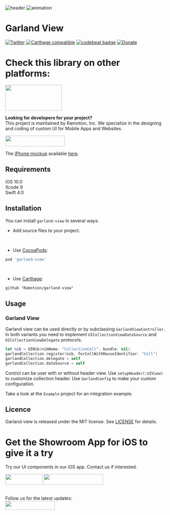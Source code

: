 ![header](./header.png)
![animation](./preview.gif)

# Garland View
[![Twitter](https://img.shields.io/badge/Twitter-@Ramotion-blue.svg?style=flat)](http://twitter.com/Ramotion)
[![Carthage compatible](https://img.shields.io/badge/Carthage-compatible-4BC51D.svg?style=flat)](https://github.com/Ramotion/garland-view)
[![codebeat badge](https://codebeat.co/badges/6f67da5d-c416-4bac-9fb7-c2dc938feedc)](https://codebeat.co/projects/github-com-ramotion-garland-view)
[![Donate](https://img.shields.io/badge/Donate-PayPal-blue.svg)](https://paypal.me/Ramotion)

# Check this library on other platforms:
<a href="https://github.com/Ramotion/garland-view-android">
<img src="https://github.com/ramotion/navigation-stack/raw/master/Android_Java@2x.png" width="178" height="81"></a>

**Looking for developers for your project?**<br>
This project is maintained by Ramotion, Inc. We specialize in the designing and coding of custom UI for Mobile Apps and Websites.

<a href="https://dev.ramotion.com/?utm_source=gthb&utm_medium=special&utm_campaign=garland-view-contact-us">
<img src="https://github.com/ramotion/gliding-collection/raw/master/contact_our_team@2x.png" width="187" height="34"></a> <br>

The [iPhone mockup](https://store.ramotion.com?utm_source=gthb&utm_medium=special&utm_campaign=garland-view) available [here](https://store.ramotion.com?utm_source=gthb&utm_medium=special&utm_campaign=garland-view).

## Requirements

iOS 10.0  
Xcode 9    
Swift 4.0

## Installation
You can install `garland-view` in several ways:

- Add source files to your project.

<br>

- Use [CocoaPods](https://cocoapods.org):
``` ruby
pod 'garland-view'
```

<br>

- Use [Carthage](https://github.com/Carthage/Carthage):
```
github "Ramotion/garland-view"
```

## Usage

### Garland View

Garland view can be used directly or by subclassing `GarlandViewController`. In both variants you need to implement `UICollectionViewDataSource` and `UICollectionViewDelegate` protocols.

```swift
let nib = UINib(nibName: "CollectionCell", bundle: nil)
garlandCollection.register(nib, forCellWithReuseIdentifier: "Cell")
garlandCollection.delegate = self
garlandCollection.dataSource = self
```

Control can be user with or without header view. Use `setupHeader(:UIView)` to customize collection header.
Use `GarlandConfig` to make your custom configuration.

Take a look at the `Example` project for an integration example.

## Licence

Garland view is released under the MIT license.
See [LICENSE](./LICENSE) for details.


# Get the Showroom App for iOS to give it a try
Try our UI components in our iOS app. Contact us if interested.

<a href="https://itunes.apple.com/app/apple-store/id1182360240?pt=550053&ct=garland-view&mt=8" >
<img src="https://github.com/ramotion/gliding-collection/raw/master/app_store@2x.png" width="117" height="34"></a>
<a href="https://dev.ramotion.com/?utm_source=gthb&utm_medium=special&utm_campaign=garland-view-contact-us">
<img src="https://github.com/ramotion/gliding-collection/raw/master/contact_our_team@2x.png" width="187" height="34"></a>
<br>
<br>

Follow us for the latest updates:<br>
<a href="https://goo.gl/rPFpid" >
<img src="https://i.imgur.com/ziSqeSo.png/" width="156" height="28"></a>
